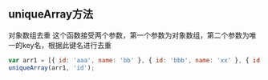 ## uniqueArray方法

对象数组去重
这个函数接受两个参数，第一个参数为对象数组，第二个参数为唯一的key名，根据此键名进行去重

```javascript
var arr1 = [{ id: 'aaa', name: 'bb' }, { id: 'bbb', name: 'xx' }, { id: 'aaa', name: 'ccc' }]
uniqueArray(arr1, 'id');
```
